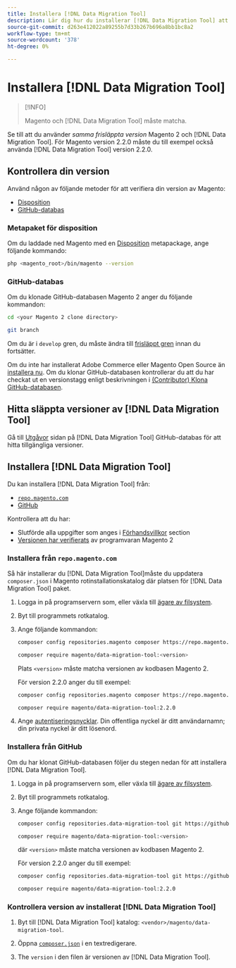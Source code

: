 ```yaml
---
title: Installera [!DNL Data Migration Tool]
description: Lär dig hur du installerar [!DNL Data Migration Tool] att överföra data mellan Magento 1 och Magento 2.
source-git-commit: d263e412022a89255b7d33b267b696a8bb1bc8a2
workflow-type: tm+mt
source-wordcount: '378'
ht-degree: 0%

---
```



# Installera [!DNL Data Migration Tool]

>[!INFO]
>
>Magento och [!DNL Data Migration Tool] måste matcha.


Se till att du använder *samma frisläppta version* Magento 2 och [!DNL Data Migration Tool]. För Magento version 2.2.0 måste du till exempel också använda [!DNL Data Migration Tool] version 2.2.0.

## Kontrollera din version

Använd någon av följande metoder för att verifiera din version av Magento:

- [Disposition](#composer-metapackage)
- [GitHub-databas](#github-repository)

### Metapaket för disposition

Om du laddade ned Magento med en [Disposition](https://glossary.magento.com/composer) metapackage, ange följande kommando:

```bash
php <magento_root>/bin/magento --version
```

### GitHub-databas

Om du klonade GitHub-databasen Magento 2 anger du följande kommandon:

```bash
cd <your Magento 2 clone directory>
```

```bash
git branch
```

Om du är i `develop` gren, du måste ändra till [frisläppt gren](https://developer.adobe.com/commerce/contributor/guides/install/change-version/) innan du fortsätter.

Om du inte har installerat Adobe Commerce eller Magento Open Source än [installera nu](../../installation/prerequisites/commerce.md).
Om du klonar GitHub-databasen kontrollerar du att du har checkat ut en versionstagg enligt beskrivningen i [(Contributor) Klona GitHub-databasen](https://developer.adobe.com/commerce/contributor/guides/install/clone-repository/).

## Hitta släppta versioner av [!DNL Data Migration Tool]

Gå till [Utgåvor](https://github.com/magento/data-migration-tool/releases) sidan på [!DNL Data Migration Tool] GitHub-databas för att hitta tillgängliga versioner.

## Installera [!DNL Data Migration Tool]

Du kan installera [!DNL Data Migration Tool] från:

- [`repo.magento.com`](#install-from-repomagentocom)
- [GitHub](#install-from-github)

Kontrollera att du har:

- Slutförde alla uppgifter som anges i [Förhandsvillkor](prerequisites.md) section
- [Versionen har verifierats](install.md#check-your-version) av programvaran Magento 2

### Installera från `repo.magento.com`

Så här installerar du [!DNL Data Migration Tool]måste du uppdatera `composer.json` i Magento rotinstallationskatalog där platsen för [!DNL Data Migration Tool] paket.

1. Logga in på programservern som, eller växla till [ägare av filsystem](../../installation/prerequisites/file-system/overview.md).
1. Byt till programmets rotkatalog.
1. Ange följande kommandon:

   ```bash
   composer config repositories.magento composer https://repo.magento.com
   ```

   ```bash
   composer require magento/data-migration-tool:<version>
   ```

   Plats `<version>` måste matcha versionen av kodbasen Magento 2.

   För version 2.2.0 anger du till exempel:

   ```bash
   composer config repositories.magento composer https://repo.magento.com
   ```

   ```bash
   composer require magento/data-migration-tool:2.2.0
   ```

1. Ange [autentiseringsnycklar](../../installation/prerequisites/authentication-keys.md). Din offentliga nyckel är ditt användarnamn; din privata nyckel är ditt lösenord.

### Installera från GitHub

Om du har klonat GitHub-databasen följer du stegen nedan för att installera [!DNL Data Migration Tool].

1. Logga in på programservern som, eller växla till [ägare av filsystem](../../installation/prerequisites/file-system/overview.md).
1. Byt till programmets rotkatalog.
1. Ange följande kommandon:

   ```bash
   composer config repositories.data-migration-tool git https://github.com/magento/data-migration-tool
   ```

   ```bash
   composer require magento/data-migration-tool:<version>
   ```

   där `<version>` måste matcha versionen av kodbasen Magento 2.

   För version 2.2.0 anger du till exempel:

   ```bash
   composer config repositories.data-migration-tool git https://github.com/magento/data-migration-tool
   ```

   ```bash
   composer require magento/data-migration-tool:2.2.0
   ```

### Kontrollera version av installerat [!DNL Data Migration Tool]

1. Byt till [!DNL Data Migration Tool] katalog: `<vendor>/magento/data-migration-tool`.

1. Öppna [`composer.json`](https://github.com/magento/data-migration-tool/blob/2.4/composer.json) i en textredigerare.

1. The `version` i den filen är versionen av [!DNL Data Migration Tool].
